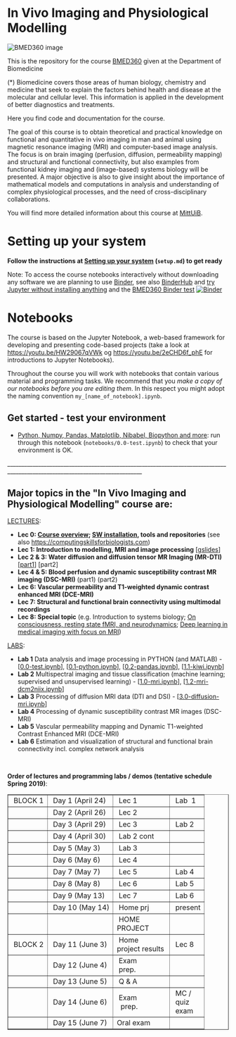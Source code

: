 # In Vivo Imaging and Physiological Modelling

![BMED360 image](./assets/bmed360_logo.png)

This is the repository for the course [BMED360](https://www.uib.no/en/course/BMED360) given at the Department of Biomedicine<br>

(*) Biomedicine covers those areas of human biology, chemistry and medicine that seek to explain the factors behind health and disease at the molecular and cellular level. This information is applied in the development of better diagnostics and treatments.<br>

Here you find code and documentation for the course. 

The goal of this course is to obtain theoretical and practical knowledge on functional and quantitative in vivo imaging in man and animal using magnetic resonance imaging (MRI) and computer-based image analysis. The focus is on brain imaging (perfusion, diffusion, permeability mapping) and structural and functional connectivity, but also examples from functional kidney imaging and (image-based) systems biology will be presented. A major objective is also to give insight about the importance of mathematical models and computations in analysis and understanding of complex physiological processes, and the need of cross-disciplinary collaborations.

You will find more detailed information about 
this course at [MittUiB](http://mitt.uib.no/course/17428).

# Setting up your system

**Follow the instructions at [Setting up your system](setup.md) (`setup.md`) to get ready**

Note: To access the course notebooks interactively without downloading any software we are planning to use [Binder](https://mybinder.org), see also
[BinderHub](https://github.com/jupyterhub/binderhub) and [try Jupyter without installing anything](https://jupyter.org/try) and
the [BMED360 Binder test](https://mybinder.org/v2/gh/computational-medicine/BMED360/master?urlpath=https%3A%2F%2Fgithub.com%2Fcomputational-medicine%2FBMED360%2Fblob%2Fmaster%2Fnotebooks%2F1.0-mri.ipynb)
[![Binder](https://mybinder.org/badge_logo.svg)](https://mybinder.org/v2/gh/computational-medicine/BMED360/master?filepath=https%3A%2F%2Fgithub.com%2Fcomputational-medicine%2FBMED360%2Fblob%2Fmaster%2Fnotebooks%2F1.0-mri.ipynb)


# Notebooks
The course is based on the Jupyter Notebook, a web-based framework for developing and presenting code-based projects (take a look at https://youtu.be/HW29067qVWk og https://youtu.be/2eCHD6f_phE for introductions to Jupyter Notebooks).

Throughout the course you will work with notebooks that contain various material and programming tasks. We recommend that you *make a copy of our notebooks before you are editing them*. In this respect you might adopt the naming convention `my_[name_of_notebook].ipynb`.


## Get started - test your environment
* [Python, Numpy, Pandas, Matplotlib, Nibabel, Biopython and more](notebooks/0.0-test.ipynb): run through this notebook (`notebooks/0.0-test.ipynb`) to check that your environment is OK.<br>

______________________________________________________________________________________________________________________________<br>

## Major topics in the "In Vivo Imaging and Physiological Modelling" course are:


[LECTURES](https://sites.google.com/site/bmed360/courses):

- **Lec 0: [Course overview](https://docs.google.com/presentation/d/1bBlf3NSL8BfmqRvN99-0hUY2Yqm5KjVgCJ3pVZw0PRA/edit?usp=sharing); [SW installation](setup.md), tools and repositories**  (see also https://computingskillsforbiologists.com)
- **Lec 1: Introduction to modelling, MRI and image processing** [[gslides](https://docs.google.com/presentation/d/1-Mfsun9_yc1xsIfeIRIT3JZHLN5r_42wuKxt9HLUa38/edit?usp=sharing)]
- **Lec 2 & 3: Water diffusion and diffusion tensor MR Imaging (MR-DTI)** [[part1](https://docs.google.com/presentation/d/1qMxwu401az5zgq6Rg5M7kOtygdeosnMeSucvy7SSbNk/edit?usp=sharing)] [part2]
- **Lec 4 & 5: Blood perfusion and dynamic susceptibility contrast MR imaging (DSC-MRI)** (part1) (part2)
- **Lec 6: Vascular permeability and T1-weighted dynamic contrast enhanced MRI (DCE-MRI)**
- **Lec 7: Structural and functional brain connectivity using multimodal recordings** 
- **Lec 8: Special topic** (e.g. Introduction to systems biology; [On consciousness, resting state fMRI, and neurodynamics](https://www.ncbi.nlm.nih.gov/pmc/articles/PMC2880806); [Deep learning in medical imaging with focus on MRI](https://www.sciencedirect.com/science/article/pii/S0939388918301181))  


[LABS](https://sites.google.com/site/bmed360/labs): 

- **Lab 1** Data analysis and image processing in PYTHON (and MATLAB) - [[0.0-test.ipynb](./notebooks/0.0-test.ipynb)], [[0.1-python.ipynb](./notebooks/0.1-python.ipynb)], [[0.2-pandas.ipynb](./notebooks/0.2-pandas.ipynb)], [[1.1-kiwi.ipynb](./notebooks/1.1-kiwi.ipynb)]
- **Lab 2** Multispectral imaging and tissue classification (machine learning; supervised and unsupervised learning) - [[1.0-mri.ipynb](./notebooks/1.0-mri.ipynb)], [[1.2-mri-dcm2niix.ipynb](./notebooks/1.2-mri-dcm2niix.ipynb)]
- **Lab 3** Processing of diffusion MRI data (DTI and DSI) - [[3.0-diffusion-mri.ipynb](./notebooks/3.0-diffusion-mri.ipynb)]
- **Lab 4** Processing of dynamic susceptibility contrast MR images (DSC-MRI) 
- **Lab 5** Vascular permeability mapping and Dynamic T1-weighted Contrast Enhanced MRI
(DCE-MRI)
- **Lab 6** Estimation and visualization of structural and functional brain connectivity incl. complex network analysis



<p>&nbsp;</p>
<div><strong>Order of lectures and programming labs / demos (tentative schedule Spring 2019)</strong>:</div>
<div>
<table border="1" cellspacing="0">
<tbody>
<tr>
<td>&nbsp;BLOCK 1</td>
<td>&nbsp;Day 1 (April 24)</td>
<td>&nbsp;Lec 1</td>
<td>&nbsp;Lab &nbsp;1</td>
</tr>
<tr>
<td>&nbsp;</td>
<td>&nbsp;Day 2 (April 26)</td>
<td>&nbsp;Lec 2</td>
<td>&nbsp;</td>
</tr>
<tr>
<td>&nbsp;</td>
<td>&nbsp;Day 3 (April 29)</td>
<td>&nbsp;Lec 3</td>
<td>&nbsp;Lab 2</td>
</tr>
<tr>
<td>&nbsp;</td>
<td>&nbsp;Day 4 (April 30)</td>
<td>&nbsp;Lab 2 cont</td>
<td>&nbsp;</td>
</tr>
<tr>
<td>&nbsp;</td>
<td>&nbsp;Day 5 (May 3)</td>
<td>&nbsp;Lab 3</td>
<td>&nbsp;</td>
</tr>
<tr>
<td>&nbsp;</td>
<td>&nbsp;Day 6 (May 6)</td>
<td>&nbsp;Lec 4</td>
<td>&nbsp;</td>
</tr>
<tr>
<td>&nbsp;</td>
<td>&nbsp;Day 7 (May 7)</td>
<td>&nbsp;Lec 5</td>
<td>&nbsp;Lab 4</td>
</tr>
<tr>
<td>&nbsp;</td>
<td>&nbsp;Day 8 (May 8)</td>
<td>&nbsp;Lec 6</td>
<td>&nbsp;Lab 5</td>
</tr>
<tr>
<td>&nbsp;</td>
<td>&nbsp;Day 9 (May 13)</td>
<td>&nbsp;Lec 7</td>
<td>&nbsp;Lab 6</td>
</tr>
<tr>
<td>&nbsp;</td>
<td>&nbsp;Day 10 (May 14)</td>
<td>&nbsp;Home prj</td>
<td>&nbsp;present</td>
</tr>
<tr>
<td>&nbsp;</td>
<td>&nbsp;</td>
<td>&nbsp;HOME<br />PROJECT</td>
<td>&nbsp;</td>
</tr>
<tr>
<td>&nbsp;BLOCK 2</td>
<td>&nbsp;Day 11 (June 3)</td>
<td>&nbsp;Home<span>&nbsp;</span><br />project results&nbsp;</td>
<td>&nbsp;Lec 8</td>
</tr>
<tr>
<td>&nbsp;</td>
<td>&nbsp;Day 12 (June 4)</td>
<td>&nbsp;Exam<br />&nbsp;prep.</td>
<td>&nbsp;</td>
</tr>
<tr>
<td>&nbsp;</td>
<td>&nbsp;Day 13 (June 5)</td>
<td>&nbsp;Q &amp; A</td>
<td>&nbsp;</td>
</tr>
<tr>
<td>&nbsp;</td>
<td>&nbsp;Day 14 (June 6)</td>
<td>&nbsp;Exam<br />&nbsp;&nbsp;prep.</td>
<td>&nbsp;MC /<br />&nbsp;quiz<br />&nbsp;exam</td>
</tr>
<tr>
<td>&nbsp;</td>
<td>&nbsp;Day 15 (June 7)</td>
<td>Oral exam</td>
<td>&nbsp;</td>
</tr>
</tbody>
</table>
</div>
<p>&nbsp;</p>
